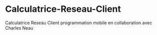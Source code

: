 Calculatrice-Reseau-Client
==========================
Calculatrice Reseau Client programmation mobile en collaboration avec Charles Neau
